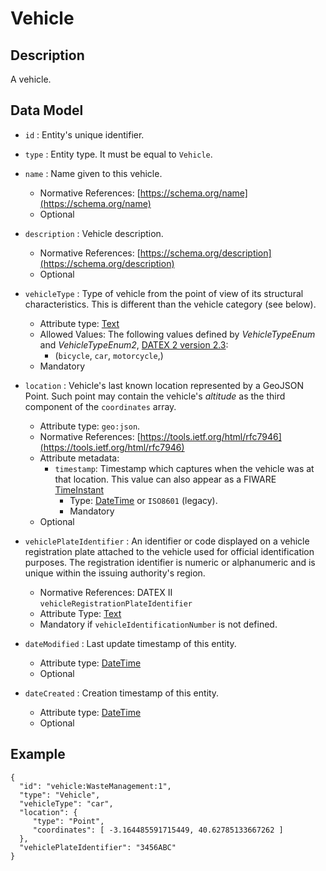 # Vehicle

## Description

A vehicle.

## Data Model

+ `id` : Entity's unique identifier. 

+ `type` : Entity type. It must be equal to `Vehicle`.

+ `name` : Name given to this vehicle. 
    + Normative References: [https://schema.org/name](https://schema.org/name)
    + Optional

+ `description` : Vehicle description. 
    + Normative References: [https://schema.org/description](https://schema.org/description)
    + Optional
    
+ `vehicleType` : Type of vehicle from the point of view of its structural characteristics.
This is different than the vehicle category (see below).
    + Attribute type: [Text](https://schema.org/Text)
    + Allowed Values: The following values defined by *VehicleTypeEnum* and *VehicleTypeEnum2*,
    [DATEX 2 version 2.3](http://www.datex2.eu/sites/www.datex2.eu/files/DATEXIISchema_2_2_2_1.zip):
        + (`bicycle`, `car`,  `motorcycle`,)
    + Mandatory

+ `location` : Vehicle's last known location represented by a GeoJSON Point. Such point may contain the vehicle's
*altitude* as the third component of the `coordinates` array. 
    + Attribute type: `geo:json`.
    + Normative References: [https://tools.ietf.org/html/rfc7946](https://tools.ietf.org/html/rfc7946)
    + Attribute metadata:
        + `timestamp`: Timestamp which captures when the vehicle was at that location.
        This value can also appear as a FIWARE [TimeInstant](https://github.com/telefonicaid/iotagent-node-lib/blob/develop/README.md#TimeInstant)
            + Type: [DateTime](http://schema.org/DateTime) or `ISO8601` (legacy).
            + Mandatory
    + Optional
    
+ `vehiclePlateIdentifier` : An identifier or code displayed on a vehicle registration plate attached to the vehicle used for official identification purposes.
The registration identifier is numeric or alphanumeric and is unique within the issuing authority's region.
    + Normative References: DATEX II `vehicleRegistrationPlateIdentifier`
    + Attribute Type: [Text](https://schema.org/Text)
    + Mandatory if `vehicleIdentificationNumber` is not defined. 
    
+ `dateModified` : Last update timestamp of this entity.
    + Attribute type: [DateTime](https://schema.org/DateTime)
    + Optional

+ `dateCreated` : Creation timestamp of this entity.
    + Attribute type: [DateTime](https://schema.org/DateTime)
    + Optional
    
## Example

    {
      "id": "vehicle:WasteManagement:1",
      "type": "Vehicle",
      "vehicleType": "car",
      "location": {
         "type": "Point",
         "coordinates": [ -3.164485591715449, 40.62785133667262 ]
      },
      "vehiclePlateIdentifier": "3456ABC"
    }

